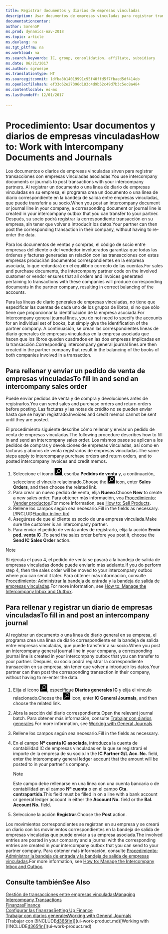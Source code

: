 ```yaml
---
title: Registrar documentos y diarios de empresas vinculadas
description: Usar documentos de empresas vinculadas para registrar transacciones con empresas vinculadas asociadas.
documentationcenter: 
author: SorenGP
ms.prod: dynamics-nav-2018
ms.topic: article
ms.devlang: na
ms.tgt_pltfrm: na
ms.workload: na
ms.search.keywords: IC, group, consolidation, affiliate, subsidiary
ms.date: 06/21/2017
ms.author: sgroespe
ms.translationtype: HT
ms.sourcegitcommit: 1dfba8b14019991c95f40ffd5f7fbaed5df414eb
ms.openlocfilehash: ef33c62e27396d183c4d9b52c49d7b3c5ec8a484
ms.contentlocale: es-mx
ms.lasthandoff: 12/01/2017

---
```

# <a name="how-to-work-with-intercompany-documents-and-journals"></a><span data-ttu-id="4b763-103">Procedimiento: Usar documentos y diarios de empresas vinculadas</span><span class="sxs-lookup"><span data-stu-id="4b763-103">How to: Work with Intercompany Documents and Journals</span></span>
<span data-ttu-id="4b763-104">Los documentos o diarios de empresas vinculadas sirven para registrar transacciones con empresas vinculadas asociadas.</span><span class="sxs-lookup"><span data-stu-id="4b763-104">You use intercompany documents or journals to post transactions with your intercompany partners.</span></span> <span data-ttu-id="4b763-105">Al registrar un documento o una línea de diario de empresas vinculadas en su empresa, el programa crea un documento o una línea de diario correspondiente en la bandeja de salida entre empresas vinculadas, que puede transferir a su socio.</span><span class="sxs-lookup"><span data-stu-id="4b763-105">When you post an intercompany document or journal line in your company, a corresponding document or journal line is created in your intercompany outbox that you can transfer to your partner.</span></span> <span data-ttu-id="4b763-106">Después, su socio podrá registrar la correspondiente transacción en su empresa, sin tener que volver a introducir los datos.</span><span class="sxs-lookup"><span data-stu-id="4b763-106">Your partner can then post the corresponding transaction in their company, without having to re-enter the data.</span></span>

<span data-ttu-id="4b763-107">Para los documentos de ventas y compras, el código de socio entre empresas del cliente o del vendedor involucrados garantiza que todas las órdenes y facturas generadas en relación con las transacciones con estas empresas producirán documentos correspondientes en la empresa asociada, lo que redundará en el equilibrio correcto de las cuentas.</span><span class="sxs-lookup"><span data-stu-id="4b763-107">For sales and purchase documents, the intercompany partner code on the involved customer or vendor ensures that all orders and invoices generated pertaining to transactions with these companies will produce corresponding documents in the partner company, resulting in correct balancing of the accounts.</span></span>

<span data-ttu-id="4b763-108">Para las líneas de diario generales de empresas vinculadas, no tiene que especificar las cuentas de cada uno de los grupos de libros, si no que sólo tiene que proporcionar la identificación de la empresa asociada.</span><span class="sxs-lookup"><span data-stu-id="4b763-108">For intercompany general journal lines, you do not need to specify the accounts for an individual set of books, but simply give the identification of the partner company.</span></span> <span data-ttu-id="4b763-109">A continuación, se crean las correspondientes líneas de diario generales de empresas vinculadas en la empresa asociada que hacen que los libros queden cuadrados en las dos empresas implicadas en la transacción.</span><span class="sxs-lookup"><span data-stu-id="4b763-109">Corresponding intercompany general journal lines are then created in the partner company that result in the balancing of the books of both companies involved in a transaction.</span></span>

## <a name="to-fill-in-and-send-an-intercompany-sales-order"></a><span data-ttu-id="4b763-110">Para rellenar y enviar un pedido de venta de empresas vinculadas</span><span class="sxs-lookup"><span data-stu-id="4b763-110">To fill in and send an intercompany sales order</span></span>
<span data-ttu-id="4b763-111">Puede enviar pedidos de venta y de compra y devoluciones antes de registrarlos.</span><span class="sxs-lookup"><span data-stu-id="4b763-111">You can send sales and purchase orders and return orders before posting.</span></span> <span data-ttu-id="4b763-112">Las facturas y las notas de crédito no se pueden enviar hasta que se hayan registrado.</span><span class="sxs-lookup"><span data-stu-id="4b763-112">Invoices and credit memos cannot be sent until they are posted.</span></span>

<span data-ttu-id="4b763-113">El procedimiento siguiente describe cómo rellenar y enviar un pedido de venta de empresas vinculadas.</span><span class="sxs-lookup"><span data-stu-id="4b763-113">The following procedure describes how to fill in and send an intercompany sales order.</span></span> <span data-ttu-id="4b763-114">Los mismos pasos se aplican a los pedidos de compras y devoluciones de empresas vinculadas, así como en facturas y abonos de venta registrados de empresas vinculadas.</span><span class="sxs-lookup"><span data-stu-id="4b763-114">The same steps apply to intercompany purchase orders and return orders, and to posted intercompany invoices and credit memos.</span></span>  

1. <span data-ttu-id="4b763-115">Seleccione el icono ![Buscar página o informe](media/ui-search/search_small.png "icono Buscar página o informe"), escriba **Pedidos de venta** y, a continuación, seleccione el vínculo relacionado.</span><span class="sxs-lookup"><span data-stu-id="4b763-115">Choose the ![Search for Page or Report](media/ui-search/search_small.png "Search for Page or Report icon") icon, enter **Sales Orders**, and then choose the related link.</span></span>  
2. <span data-ttu-id="4b763-116">Para crear un nuevo pedido de venta, elija **Nuevo**.</span><span class="sxs-lookup"><span data-stu-id="4b763-116">Choose **New** to create a new sales order.</span></span> <span data-ttu-id="4b763-117">Para obtener más información, vea [Procedimiento: Vender productos](sales-how-sell-products.md).</span><span class="sxs-lookup"><span data-stu-id="4b763-117">For more information, see [How to: Sell Products](sales-how-sell-products.md).</span></span>  
3. <span data-ttu-id="4b763-118">Rellene los campos según sea necesario.</span><span class="sxs-lookup"><span data-stu-id="4b763-118">Fill in the fields as necessary.</span></span> [!INCLUDE[tooltip-inline-tip](includes/tooltip-inline-tip_md.md)]
4. <span data-ttu-id="4b763-119">Asegúrese de que el cliente es socio de una empresa vinculada.</span><span class="sxs-lookup"><span data-stu-id="4b763-119">Make sure the customer is an intercompany partner.</span></span>
5. <span data-ttu-id="4b763-120">Para enviar el pedido de venta antes de registrarlo, elija la acción **Envío ped. venta IC** .</span><span class="sxs-lookup"><span data-stu-id="4b763-120">To send the sales order before you post it, choose the **Send IC Sales Order** action.</span></span>

> [!NOTE]
> <span data-ttu-id="4b763-121">Si ejecuta el paso 4, el pedido de venta se pasará a la bandeja de salida de empresas vinculadas donde puede enviarlo más adelante.</span><span class="sxs-lookup"><span data-stu-id="4b763-121">If you do perform step 4, then the sales order will be moved to your intercompany outbox where you can send it later.</span></span> <span data-ttu-id="4b763-122">Para obtener más información, consulte [Procedimiento: Administrar la bandeja de entrada y la bandeja de salida de empresas vinculadas](intercompany-how-manage-intercompany-inbox.md).</span><span class="sxs-lookup"><span data-stu-id="4b763-122">For more information, see [How to: Manage the Intercompany Inbox and Outbox](intercompany-how-manage-intercompany-inbox.md).</span></span>

## <a name="to-fill-in-and-post-an-intercompany-journal"></a><span data-ttu-id="4b763-123">Para rellenar y registrar un diario de empresas vinculadas</span><span class="sxs-lookup"><span data-stu-id="4b763-123">To fill in and post an intercompany journal</span></span>
<span data-ttu-id="4b763-124">Al registrar un documento o una línea de diario general en su empresa, el programa crea una línea de diario correspondiente en la bandeja de salida entre empresas vinculadas, que puede transferir a su socio.</span><span class="sxs-lookup"><span data-stu-id="4b763-124">When you post an intercompany general journal line in your company, a corresponding journal line is created in your intercompany outbox that you can transfer to your partner.</span></span> <span data-ttu-id="4b763-125">Después, su socio podrá registrar la correspondiente transacción en su empresa, sin tener que volver a introducir los datos.</span><span class="sxs-lookup"><span data-stu-id="4b763-125">Your partner can then post the corresponding transaction in their company, without having to re-enter the data.</span></span>

1. <span data-ttu-id="4b763-126">Elija el icono ![Buscar página o informe](media/ui-search/search_small.png "icono Buscar página o informe"), especifique **Diarios generales IC** y elija el vínculo relacionado.</span><span class="sxs-lookup"><span data-stu-id="4b763-126">Choose the ![Search for Page or Report](media/ui-search/search_small.png "Search for Page or Report icon") icon, enter **IC General Journals**, and then choose the related link.</span></span>  
2. <span data-ttu-id="4b763-127">Abra la sección del diario correspondiente.</span><span class="sxs-lookup"><span data-stu-id="4b763-127">Open the relevant journal batch.</span></span> <span data-ttu-id="4b763-128">Para obtener más información, consulte [Trabajar con diarios generales](ui-work-general-journals.md).</span><span class="sxs-lookup"><span data-stu-id="4b763-128">For more information, see [Working with General Journals](ui-work-general-journals.md).</span></span>
3. <span data-ttu-id="4b763-129">Rellene los campos según sea necesario.</span><span class="sxs-lookup"><span data-stu-id="4b763-129">Fill in the fields as necessary.</span></span>
4. <span data-ttu-id="4b763-130">En el campo **Nº cuenta IC asociada**, introduzca la cuenta de contabilidad IC de empresas vinculadas en la que se registrará el importe de la empresa de su socio.</span><span class="sxs-lookup"><span data-stu-id="4b763-130">In the **IC Partner G/L Acc. No.** field, enter the intercompany general ledger account that the amount will be posted to in your partner's company.</span></span>

    > [!NOTE]
    > <span data-ttu-id="4b763-131">Este campo debe rellenarse en una línea con una cuenta bancaria o de contabilidad en el campo **Nº cuenta** o en el campo **Cta. contrapartida**.</span><span class="sxs-lookup"><span data-stu-id="4b763-131">This field must be filled in on a line with a bank account or general ledger account in either the **Account No.** field or the **Bal. Account No.** field.</span></span>  
5. <span data-ttu-id="4b763-132">Seleccione la acción **Registrar**.</span><span class="sxs-lookup"><span data-stu-id="4b763-132">Choose the **Post** action.</span></span>

<span data-ttu-id="4b763-133">Los movimientos correspondientes se registran en su empresa y se creará un diario con los movimientos correspondientes en la bandeja de salida de empresas vinculadas que puede enviar a su empresa asociada.</span><span class="sxs-lookup"><span data-stu-id="4b763-133">The involved entries are posted in your company and a journal with the corresponding entries are created in your intercompany outbox that you can send to your partner company.</span></span> <span data-ttu-id="4b763-134">Para obtener más información, consulte [Procedimiento: Administrar la bandeja de entrada y la bandeja de salida de empresas vinculadas](intercompany-how-manage-intercompany-inbox.md).</span><span class="sxs-lookup"><span data-stu-id="4b763-134">For more information, see [How to: Manage the Intercompany Inbox and Outbox](intercompany-how-manage-intercompany-inbox.md).</span></span> 

## <a name="see-also"></a><span data-ttu-id="4b763-135">Consulte también</span><span class="sxs-lookup"><span data-stu-id="4b763-135">See Also</span></span>
[<span data-ttu-id="4b763-136">Gestión de transacciones entre empresas vinculadas</span><span class="sxs-lookup"><span data-stu-id="4b763-136">Managing Intercompany Transactions</span></span>](intercompany-manage.md)  
[<span data-ttu-id="4b763-137">Finanzas</span><span class="sxs-lookup"><span data-stu-id="4b763-137">Finance</span></span>](finance.md)  
[<span data-ttu-id="4b763-138">Configurar las finanzas</span><span class="sxs-lookup"><span data-stu-id="4b763-138">Setting Up Finance</span></span>](finance-setup-finance.md)  
[<span data-ttu-id="4b763-139">Trabajar con diarios generales</span><span class="sxs-lookup"><span data-stu-id="4b763-139">Working with General Journals</span></span>](ui-work-general-journals.md)  
<span data-ttu-id="4b763-140">[Trabajar con [!INCLUDE[d365fin](includes/d365fin_md.md)]](ui-work-product.md)</span><span class="sxs-lookup"><span data-stu-id="4b763-140">[Working with [!INCLUDE[d365fin](includes/d365fin_md.md)]](ui-work-product.md)</span></span>

